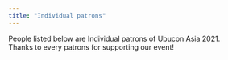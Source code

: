 ```yaml
---
title: "Individual patrons"
---
```

People listed below are Individual patrons of Ubucon Asia 2021.  
Thanks to every patrons for supporting our event!